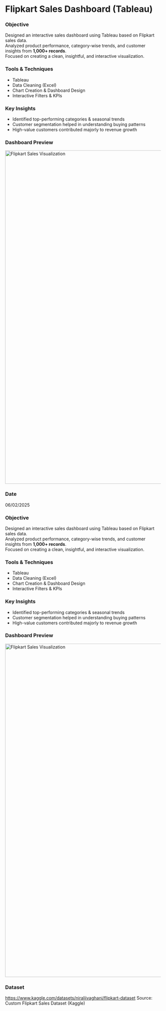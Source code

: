 #  Flipkart Sales Dashboard (Tableau)

###  Objective
Designed an interactive sales dashboard using Tableau based on Flipkart sales data.  
Analyzed product performance, category-wise trends, and customer insights from **1,000+ records**.  
Focused on creating a clean, insightful, and interactive visualization.

###  Tools & Techniques
- Tableau
- Data Cleaning (Excel)
- Chart Creation & Dashboard Design
- Interactive Filters & KPIs

###  Key Insights
-  Identified top-performing categories & seasonal trends  
-  Customer segmentation helped in understanding buying patterns  
-  High-value customers contributed majorly to revenue growth  

###  Dashboard Preview
<img width="1920" height="1080" alt="Flipkart Sales Visualization" src="https://github.com/user-attachments/assets/078b822e-df60-4a7e-8573-b160cd745008" />


###  Date
06/02/2025

###  Objective
Designed an interactive sales dashboard using Tableau based on Flipkart sales data.  
Analyzed product performance, category-wise trends, and customer insights from **1,000+ records**.  
Focused on creating a clean, insightful, and interactive visualization.

###  Tools & Techniques
- Tableau
- Data Cleaning (Excel)
- Chart Creation & Dashboard Design
- Interactive Filters & KPIs

###  Key Insights
-  Identified top-performing categories & seasonal trends  
-  Customer segmentation helped in understanding buying patterns  
-  High-value customers contributed majorly to revenue growth  

###  Dashboard Preview
<img width="1920" height="1080" alt="Flipkart Sales Visualization" src="https://github.com/user-attachments/assets/f0da0d49-1260-4d40-90bd-15c8c7f43aa1" />



###  Dataset
https://www.kaggle.com/datasets/niraliivaghani/flipkart-dataset
Source: Custom Flipkart Sales Dataset (Kaggle)


